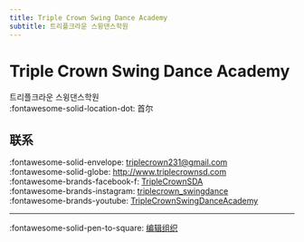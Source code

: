 ```yaml
---
title: Triple Crown Swing Dance Academy
subtitle: 트리플크라운 스윙댄스학원
---
```


# Triple Crown Swing Dance Academy

트리플크라운 스윙댄스학원  
:fontawesome-solid-location-dot: 首尔  


## 联系

:fontawesome-solid-envelope: <triplecrown231@gmail.com>  
:fontawesome-solid-globe: <http://www.triplecrownsd.com>  
:fontawesome-brands-facebook-f: [TripleCrownSDA](https://www.facebook.com/TripleCrownSDA)  
:fontawesome-brands-instagram: [triplecrown_swingdance](http://instagram.com/triplecrown_swingdance)  
:fontawesome-brands-youtube: [TripleCrownSwingDanceAcademy](https://youtube.com/TripleCrownSwingDanceAcademy)  

---

:fontawesome-solid-pen-to-square: [编辑组织](https://github.com/swingdance/orgs/issues/new?assignees=&labels=update+org&projects=&template=03-update_entity.yml&title=Update%20Org%3A%20ko_KR%20%E2%80%A2%20Triple%20Crown%20Swing%20Dance%20Academy&region=ko_KR&id=triple-crown&name=Triple%20Crown%20Swing%20Dance%20Academy)
